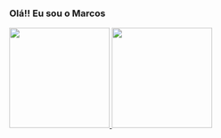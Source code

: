 ### Olá!! Eu sou o Marcos

<div>
<a href="https://github.com/marcus3l">
<img loading="lazy" height="180em" src="https://github-readme-stats.vercel.app/api/top-langs/?marcus3l&layout=compact&langs_count=7&theme=dracula"/>
<img loading="lazy" height="180em" src="https://github-readme-stats.vercel.app/api?marcus3l&show_icons=true&theme=dracula&include_all_commits=true&count_private=true"/>
</div>
